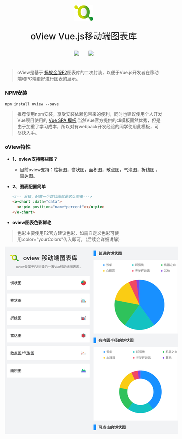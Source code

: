 

<div style="display:flex;align-items:center;justify-content:center;flex-direction: column;margin-bottom:40px;">
<img src="https://github.com/MrGaoGang/oview/blob/master/examples/components/images/logo.png?raw=true">
<p style="font-size: 28px;font-weight: 500;">oView Vue.js移动端图表库</p>

<div style="display:flex;justify-content:center;">

<a href="https://mrgaogang.github.io/article/oview/">
<img src="https://img.shields.io/badge/oView-%E5%AE%98%E6%96%B9%E6%96%87%E6%A1%A3-%232d8cf0.svg"/>

</a>


</a>

<a href="https://mrgaogang.github.io/oview/docs/#/" style="margin-left:30px;">
<img src="https://img.shields.io/badge/%E5%AE%98%E6%96%B9%E7%A4%BA%E4%BE%8B-%E6%95%88%E6%9E%9C%E5%9B%BE-%232d8cf0.svg"/>

</a>




</div>
</div>

> oView是基于 [蚂蚁金服F2](https://www.yuque.com/antv/f2/getting-started)图表库的二次封装，以便于Vue.js开发者在移动端和PC端更好进行图表的展示。


### NPM安装

```
npm install oview --save

```
> 推荐使用npm安装，享受安装依赖包带来的便利，同时也建议使用个人开发Vue项目使用的 [Vue SPA 模板](https://github.com/MrGaoGang/lucky_vue_template);当然Vue官方提供的cli模板固然优秀，但是由于加重了学习成本，所以对有webpack开发经验的同学使用此模板，可尽快入手。



### oView特性

- **1、oview支持哪些图？**
    - 目前oview支持：柱状图，饼状图，面积图，散点图，气泡图，折线图 ，雷达图。

- **2、图表配置简单**

    ```html
    <!-- 没错，配置一个饼状图就是这么简单--->
    <o-chart :data="data">
      <o-pie position="name*percent"></o-pie>
    </o-chart>
    ```

- **oview图表色彩鲜艳**

> 色彩主要使用F2官方建议色彩，如需自定义色彩可使用:color="yourColors"传入即可。（后续会详细讲解）

<div style="display:flex;justify-content:space-around;">
<img src="https://github.com/MrGaoGang/oview/blob/master/images/oview_main.png?raw=true" style="width:300px;height:600px"/>

<img src="https://github.com/MrGaoGang/oview/blob/master/images/oview_pie.png?raw=true" style="width:300px;height:600px"/>

</div>



